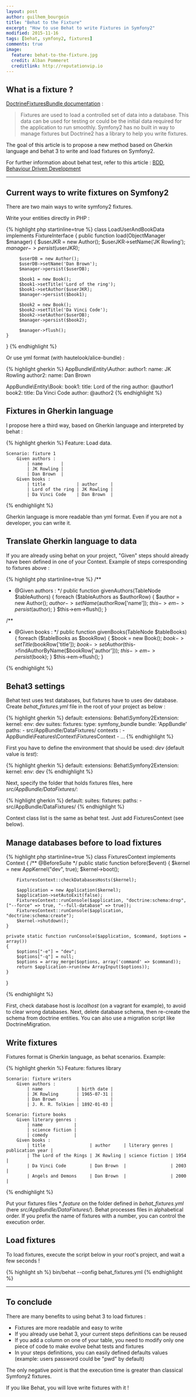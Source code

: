 ```yaml
---
layout: post
author: guilhem_bourgoin
title: "Behat to the Fixture"
excerpt: "How to use Behat to write Fixtures in Symfony2"
modified: 2015-11-16
tags: [behat, symfony2, fixtures]
comments: true
image:
  feature: behat-to-the-fixture.jpg
  credit: Alban Pommeret
  creditlink: http://reputationvip.io
---
```


## What is a fixture ?

[DoctrineFixturesBundle documentation](http://symfony.com/doc/current/bundles/DoctrineFixturesBundle/index.html) :

>Fixtures are used to load a controlled set of data into a database. This data can be used for testing or could be the initial data required for the application to run smoothly. Symfony2 has no built in way to manage fixtures but Doctrine2 has a library to help you write fixtures.

The goal of this article is to propose a new method based on Gherkin language and behat 3 to write and load fixtures on Symfony2.

For further information about behat test, refer to this article : [BDD, Behaviour Driven Development](/bdd-behat-driven-development) 

***

## Current ways to write fixtures on Symfony2

There are two main ways to write symfony2 fixtures.

Write your entities directly in PHP :

{% highlight php startinline=true %}
class LoadUserAndBookData implements FixtureInterface
{
    public function load(ObjectManager $manager)
    {
         $userJKR = new Author();
         $userJKR->setName('JK Rowling');
         $manager->persist($userJKR);
     
         $userDB = new Author();
         $userDB->setName('Dan Brown');
         $manager->persist($userDB); 
     
         $book1 = new Book();
         $book1->setTitle('Lord of the ring');
         $book1->setAuthor($userJKR); 
         $manager->persist($book1);
     
         $book2 = new Book();
         $book2->setTitle('Da Vinci Code');
         $book2->setAuthor($userDB); 
         $manager->persist($book2);
     
         $manager->flush();
    }
}
{% endhighlight %}


Or use yml format (with hautelook/alice-bundle) :

{% highlight gherkin %}
AppBundle\Entity\Author:
    author1: 
        name: JK Rowling
    author2:
        name: Dan Brown

AppBundle\Entity\Book:
    book1: 
        title: Lord of the ring
        author: @author1
    book2:
        title: Da Vinci Code
        author: @author2
{% endhighlight %}


## Fixtures in Gherkin language

I propose here a third way, based on Gherkin language and interpreted by behat :

{% highlight gherkin %}
Feature: Load data.

    Scenario: fixture 1
        Given authors :
            | name       |
            | JK Rowling |
            | Dan Brown  |
        Given books :
            | title            | author     |
            | Lord of the ring | JK Rowling |
            | Da Vinci Code    | Dan Brown  |

{% endhighlight %}

Gherkin language is more readable than yml format. Even if you are not a developer, you can write it.


## Translate Gherkin language to data

If you are already using behat on your project, "Given" steps should already have been defined in one of your Context.
Example of steps corresponding to fixtures above :

{% highlight php startinline=true %}
/**
 * @Given authors :
 */
public function givenAuthors(TableNode $tableAuthors)
{
    foreach ($tableAuthors as $authorRow) {
        $author = new Author();
        $author->setName($authorRow['name']);
        $this->em->persist($author);
    }
    $this->em->flush();
}

/**
 * @Given books :
 */
public function givenBooks(TableNode $tableBooks)
{
    foreach ($tableBooks as $bookRow) {
        $book = new Book();
        $book->setTitle($bookRow['title']);
        $book->setAuthor($this->findAuthorByName($bookRow['author']));
        $this->em->persist($book);
    }
    $this->em->flush();
}

{% endhighlight %}

## Behat3 settings

Behat test uses test databases, but fixtures have to uses dev database. Create *behat_fixtures.yml* file in the root of your project as below :

{% highlight gherkin %}
default:
    extensions:
        Behat\Symfony2Extension:
            kernel:
                env: dev
    suites:
        fixtures:
            type: symfony_bundle
            bundle: 'AppBundle'
            paths:
                - src/AppBundle/DataFixtures/
            contexts :
                - AppBundle\Features\Context\FixturesContext
                - ...
{% endhighlight %}

First you have to define the environment that should be used: *dev* (default value is *test*):

{% highlight gherkin %}
default:
    extensions:
        Behat\Symfony2Extension:
            kernel:
                env: dev
{% endhighlight %}

Next, specify the folder that holds fixtures files, here *src/AppBundle/DataFixtures/*:

{% highlight gherkin %}
default:
    suites:
        fixtures:
            paths:
                - src/AppBundle/DataFixtures/
{% endhighlight %}

Context class list is the same as behat test. Just add FixturesContext (see below).


## Manage databases before to load fixtures

{% highlight php startinline=true %}
class FixturesContext implements Context
{
    /** @BeforeSuite */
    public static function before($event)
    {
        $kernel = new AppKernel("dev", true);
        $kernel->boot();
    
        FixturesContext::checkDatabasesHosts($kernel);
    
        $application = new Application($kernel);
        $application->setAutoExit(false);
        FixturesContext::runConsole($application, "doctrine:schema:drop", ["--force" => true, "--full-database" => true]);
        FixturesContext::runConsole($application, "doctrine:schema:create");
        $kernel->shutdown();
    }
    
    private static function runConsole($application, $command, $options = array())
    {
        $options["-e"] = "dev";
        $options["-q"] = null;
        $options = array_merge($options, array('command' => $command));
        return $application->run(new ArrayInput($options));
    }
}

{% endhighlight %}

First, check database host is *localhost* (on a vagrant for example), to avoid to clear wrong databases.
Next, delete database schema, then re-create the schema from doctrine entities. You can also use a migration script like DoctrineMigration.

## Write fixtures

Fixtures format is Gherkin language, as behat scenarios. Example:

{% highlight gherkin %}
Feature: fixtures library

    Scenario: fixture writers
        Given authors :
            | name             | birth date |
            | JK Rowling       | 1965-07-31 |
            | Dan Brown        |            |
            | J. R. R. Tolkien | 1892-01-03 |

    Scenario: fixture books
        Given literary genres :
            | name            |
            | science fiction |
            | comedy          |
        Given books :
            | title                 | author     | literary genres | publication year |
            | The Lord of the Rings | JK Rowling | science fiction | 1954             |
            | Da Vinci Code         | Dan Brown  |                 | 2003             |
            | Angels and Demons     | Dan Brown  |                 | 2000             |
{% endhighlight %}

Put your fixtures files **.feature* on the folder defined in *behat_fixtures.yml* (here *src/AppBundle/DataFixtures/*).
Behat processes files in alphabetical order. If you prefix the name of fixtures with a number, you can control the execution order.

## Load fixtures

To load fixtures, execute the script below in your root's project, and wait a few seconds !

{% highlight sh %}
bin/behat --config behat_fixtures.yml
{% endhighlight %}


***

## To conclude

There are many benefits to using behat 3 to load fixtures :

* Fixtures are more readable and easy to write
* If you already use behat 3, your current steps definitions can be reused
* If you add a column on one of your table, you need to modify only one piece of code to make evolve behat tests and fixtures
* In your steps definitions, you can easily defined defaults values (example: users password could be "pwd" by default)

The only negative point is that the execution time is greater than classical Symfony2 fixtures.

If you like Behat, you will love write fixtures with it !
